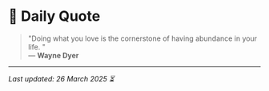 # 📜 Daily Quote

> "Doing what you love is the cornerstone of having abundance in your life. "  
> — **Wayne Dyer**

---

_Last updated: 26 March 2025 ⏳_
